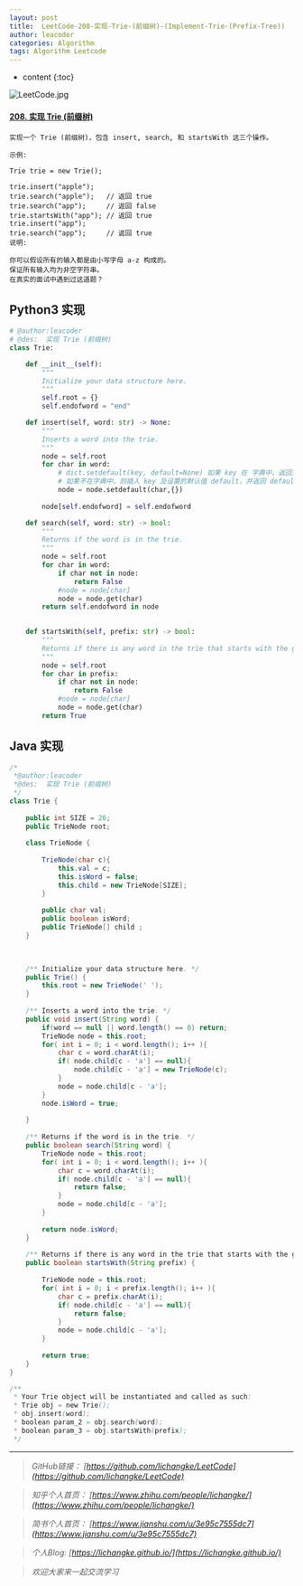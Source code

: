 ```yaml
---
layout: post
title:  LeetCode-208-实现-Trie-(前缀树)-(Implement-Trie-(Prefix-Tree))
author: leacoder
categories: Algorithm 
tags: Algorithm Leetcode
---
```


* content
{:toc}


![LeetCode.jpg](https://upload-images.jianshu.io/upload_images/16846478-445835ef18f65d0e.jpg?imageMogr2/auto-orient/strip%7CimageView2/2/w/1240)

#### [208\. 实现 Trie (前缀树)](https://leetcode-cn.com/problems/implement-trie-prefix-tree/)

    实现一个 Trie (前缀树)，包含 insert, search, 和 startsWith 这三个操作。

    示例:

    Trie trie = new Trie();

    trie.insert("apple");
    trie.search("apple");   // 返回 true
    trie.search("app");     // 返回 false
    trie.startsWith("app"); // 返回 true
    trie.insert("app");   
    trie.search("app");     // 返回 true
    说明:

    你可以假设所有的输入都是由小写字母 a-z 构成的。
    保证所有输入均为非空字符串。
    在真实的面试中遇到过这道题？

## Python3 实现
```python
# @author:leacoder 
# @des:  实现 Trie (前缀树)
class Trie:

    def __init__(self):
        """
        Initialize your data structure here.
        """
        self.root = {}
        self.endofword = "end"

    def insert(self, word: str) -> None:
        """
        Inserts a word into the trie.
        """
        node = self.root
        for char in word:
            # dict.setdefault(key, default=None) 如果 key 在 字典中，返回对应的值。
            # 如果不在字典中，则插入 key 及设置的默认值 default，并返回 default ，default 默认值为 None。
            node = node.setdefault(char,{}) 
            
        node[self.endofword] = self.endofword

    def search(self, word: str) -> bool:
        """
        Returns if the word is in the trie.
        """
        node = self.root
        for char in word:
            if char not in node:
                return False
            #node = node[char]
            node = node.get(char)
        return self.endofword in node
        

    def startsWith(self, prefix: str) -> bool:
        """
        Returns if there is any word in the trie that starts with the given prefix.
        """
        node = self.root
        for char in prefix:
            if char not in node:
                return False
            #node = node[char]
            node = node.get(char)
        return True
```

## Java 实现
```java
/*
 *@author:leacoder
 *@des:  实现 Trie (前缀树)
 */
class Trie {
    
    public int SIZE = 26;
    public TrieNode root;
    
    class TrieNode {
        
        TrieNode(char c){
            this.val = c;
            this.isWord = false;
            this.child = new TrieNode[SIZE];
        }
        
        public char val;
        public boolean isWord;
        public TrieNode[] child ;
    }
    
    

    /** Initialize your data structure here. */
    public Trie() {
        this.root = new TrieNode(' ');
    }
    
    /** Inserts a word into the trie. */
    public void insert(String word) {
        if(word == null || word.length() == 0) return;
        TrieNode node = this.root;
        for( int i = 0; i < word.length(); i++ ){
            char c = word.charAt(i);
            if( node.child[c - 'a'] == null){
                node.child[c - 'a'] = new TrieNode(c);
            } 
            node = node.child[c - 'a'];
        }
        node.isWord = true;
        
    }
    
    /** Returns if the word is in the trie. */
    public boolean search(String word) {
        TrieNode node = this.root;
        for( int i = 0; i < word.length(); i++ ){
            char c = word.charAt(i);
            if( node.child[c - 'a'] == null){
                return false;
            }
            node = node.child[c - 'a'];
        }
        
        return node.isWord;
    }
    
    /** Returns if there is any word in the trie that starts with the given prefix. */
    public boolean startsWith(String prefix) {
        
        TrieNode node = this.root;
        for( int i = 0; i < prefix.length(); i++ ){
            char c = prefix.charAt(i);
            if( node.child[c - 'a'] == null){
                return false;
            }
            node = node.child[c - 'a'];
        }
        
        return true;
    }
}

/**
 * Your Trie object will be instantiated and called as such:
 * Trie obj = new Trie();
 * obj.insert(word);
 * boolean param_2 = obj.search(word);
 * boolean param_3 = obj.startsWith(prefix);
 */
```
----
>*GitHub链接：*
>*[https://github.com/lichangke/LeetCode](https://github.com/lichangke/LeetCode)*

>*知乎个人首页：*
>*[https://www.zhihu.com/people/lichangke/](https://www.zhihu.com/people/lichangke/)*

>*简书个人首页：*
>*[https://www.jianshu.com/u/3e95c7555dc7](https://www.jianshu.com/u/3e95c7555dc7)*

>*个人Blog:*
>*[https://lichangke.github.io/](https://lichangke.github.io/)*

>*欢迎大家来一起交流学习*
